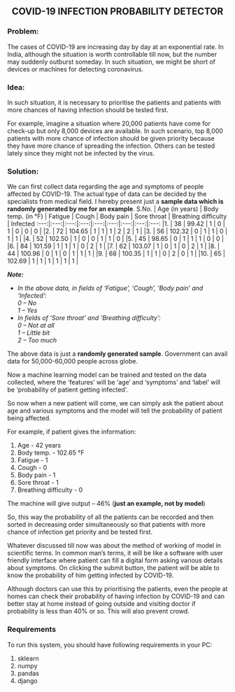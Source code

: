 ## <div align="center">COVID-19 INFECTION PROBABILITY DETECTOR</div>
### Problem:
The cases of COVID-19 are increasing day by day at an exponential rate. In India, although the situation is worth controllable till now, but the number may suddenly outburst someday. In such situation, we might be short of devices or machines for detecting coronavirus.
### Idea:
In such situation, it is necessary to prioritise the patients and patients with more chances of having infection should be tested first.

For example, imagine a situation where 20,000 patients have come for check-up but only 8,000 devices are available. In such scenario, top 8,000 patients with more chance of infection should be given priority because they have more chance of spreading the infection. Others can be tested lately since they might not be infected by the virus.
### Solution:
We can first collect data regarding the age and symptoms of people affected by COVID-19. The actual type of data can be decided by the specialists from medical field. I hereby present just a **sample data which is randomly generated by me for an example**.
S.No. |	Age (in years) |	Body temp. (in °F) |	Fatigue |	Cough |	Body pain |	Sore throat |	Breathing difficulty |	Infected
:---:|:---:|:---:|:---:|:---:|:---:|:---:|:---:|:---:
|1. |	38 |	99.42 |	1 |	0 |	1 |	0 |	0 |	0 |
|2. |	72 |	104.65 |	1 |	1 |	1 |	2 |	2 |	1 |
|3. |	56 |	102.32 |	0 |	1 |	1 |	0 |	1 |	1 |
|4. |	52 |	102.50 |	1 |	0 |	0 |	1 |	1 |	0 |
|5. |	45 |	98.65 |	0 |	1 |	1 |	1 |	0	| 0 |
|6. |	84 |	101.59 |	1 |	1 |	1 |	0 |	2 |	1 |
|7. |	62 |	103.07 |	1 |	0 |	1 |	0 |	2 |	1 |
|8. |	44 |	100.96 |	0 |	1 |	0 |	1 |	1 |	1 |
|9. |	68 |	100.35 |	1 |	1 |	0 |	2 |	0 |	1 |
|10. |	65 |	102.69 |	1 |	1 |	1 |	1 |	1 |	1 |

**_Note:_** </br>
*	_In the above data, in fields of ‘Fatigue’, ‘Cough’, ‘Body pain’ and ‘Infected’:_ </br>
_0 – No_ </br>
_1 – Yes_ </br>
*	_In fields of ‘Sore throat’ and ‘Breathing difficulty’:_ </br>
_0 – Not at all_ </br>
_1 – Little bit_ </br>
_2 – Too much_ </br>


The above data is just a **randomly generated sample**. Government can avail data for 50,000-60,000 people across globe.

Now a machine learning model can be trained and tested on the data collected, where the ‘features’ will be ‘age’ and ‘symptoms’ and ‘label’ will be ‘probability of patient getting infected’.

So now when a new patient will come, we can simply ask the patient about age and various symptoms and the model will tell the probability of patient being affected. 

For example, if patient gives the information:
1.	Age - 42 years
2.	Body temp. - 102.65 °F
3.	Fatigue - 1
4.	Cough - 0
5.	Body pain - 1
6.	Sore throat - 1
7.	Breathing difficulty - 0

The machine will give output – 46% (**just an example, not by model**)

So, this way the probability of all the patients can be recorded and then sorted in decreasing order simultaneously so that patients with more chance of infection get priority and be tested first.


Whatever discussed till now was about the method of working of model in scientific terms. In common man’s terms, it will be like a software with user friendly interface where patient can fill a digital form asking various details about symptoms. On clicking the submit button, the patient will be able to know the probability of him getting infected by COVID-19.

Although doctors can use this by prioritising the patients, even the people at homes can check their probability of having infection by COVID-19 and can better stay at home instead of going outside and visiting doctor if probability is less than 40% or so. This will also prevent crowd.

### Requirements
To run this system, you should have following requirements in your PC:
1. sklearn
2. numpy
3. pandas
4. django




